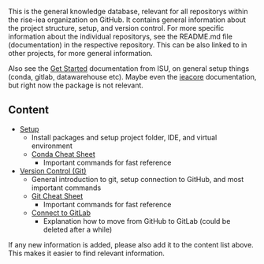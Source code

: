 This is the general knowledge database, relevant for all repositorys within the rise-iea organization on GitHub. It contains general information about the project structure, setup, and version control. For more specific information about the individual repositorys, see the README.md file (documentation) in the respective repository. This can be also linked to in other projects, for more general information.

Also see the [Get Started](https://python.iea.org/doc/getting-started/index.html) documentation from ISU, on general setup things (conda, gitlab, datawarehouse etc).
Maybe even the [ieacore](https://python.iea.org/doc/ieacore/latest/) documentation, but right now the package is not relevant.


## Content
- [Setup](Setup)
  - Install packages and setup project folder, IDE, and virtual environment
  - [Conda Cheat Sheet](Conda-Cheat-Sheet)
    - Important commands for fast reference
- [Version Control (Git)](Version-Control-(Git))
  - General introduction to git, setup connection to GitHub, and most important commands
  - [Git Cheat Sheet](Git-Cheat-Sheet)
    - Important commands for fast reference
  - [Connect to GitLab](Connect-to-GitLab)
    - Explanation how to move from GitHub to GitLab (could be deleted after a while)

If any new information is added, please also add it to the content list above. This makes it easier to find relevant information.

